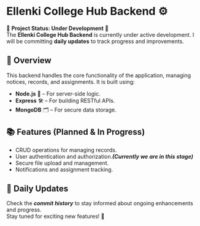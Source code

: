 # Ellenki College Hub Backend ⚙️

🚧 **Project Status: Under Development** 🚧  
The **Ellenki College Hub Backend** is currently under active development. I will be committing **daily updates** to track progress and improvements.

## 📝 Overview
This backend handles the core functionality of the application, managing notices, records, and assignments. It is built using:

- **Node.js** 🚀 – For server-side logic.
- **Express** 🛠️ – For building RESTful APIs.
- **MongoDB** 🗂️ – For secure data storage.

## 📚 Features (Planned & In Progress)
- CRUD operations for managing records.
- User authentication and authorization.***(Currently we are in this stage)***
- Secure file upload and management.
- Notifications and assignment tracking.

## 📅 Daily Updates
Check the ***commit history*** to stay informed about ongoing enhancements and progress.  
Stay tuned for exciting new features! 🎉
